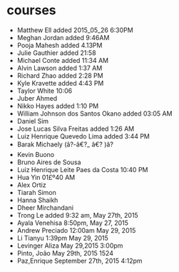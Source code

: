﻿# courses
* Matthew Ell added 2015_05_26 6:30PM
* Meghan Jordan added 9:46AM
* Pooja Mahesh added 4.13PM
* Julie Gauthier added 21:58
* Michael Conte added 11:34 AM
* Alvin Lawson added 1:37 AM
* Richard Zhao added 2:28 PM
* Kyle Kravette added 4:43 PM
* Taylor White 10:06
* Juber Ahmed
* Nikko Hayes added 1:10 PM
* William Johnson dos Santos Okano added 03:05 AM
* Daniel Sim
* Jose Lucas Silva Freitas added 1:26 AM
* Luiz Henrique Quevedo Lima added 3:44 PM
* Barak Michaely (ã?-â€?_ â€? )ã?
* Kevin Buono  
* Bruno Aires de Sousa
* Luiz Henrique Leite Paes da Costa 10:40 PM
* Hua Yin 01£º40 AM
* Alex Ortiz
* Tiarah Simon
* Hanna Shaikh
* Dheer Mirchandani
* Trong Le added 9:32 am, May 27th, 2015
* Ayala Venehisa 8:50pm, May 27, 2015
* Andrew Preciado 12:00am May 29, 2015
* Li Tianyu 1:39pm May 29, 2015
* Levinger Aliza May 29,2015 3:00pm
* Pinto, João May 29th, 2015 1524
* Paz,Enrique September 27th, 2015 4:12pm 

